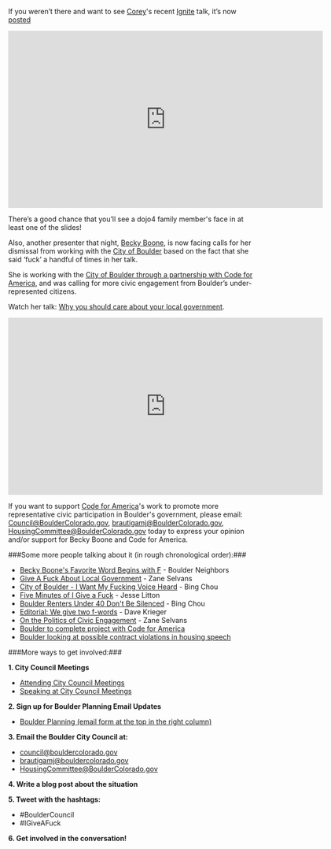 If you weren’t there and want to see [Corey](http://dojo4.com/team/corey-kohn)'s recent [Ignite](http://igniteboulder.com/) talk, it’s now [posted](https://www.youtube.com/watch?v=06v2Imhm5aQ&feature=youtu.be&list=PLs77-lcVm76FlTt2vPe9waVku29V5DQUS)


<iframe width="640" height="360"
src="https://www.youtube.com/embed/06v2Imhm5aQ?list=PLs77-lcVm76FlTt2vPe9waVku29V5DQUS"
frameborder="0" allowfullscreen></iframe>


There’s a good chance that you’ll see a dojo4 family member's face in at least one of the slides!


Also, another presenter that night, [Becky Boone](https://twitter.com/boonrs), is now facing calls for her dismissal from working with the [City of Boulder](https://twitter.com/bouldercolorado) based on the fact that she said ‘fuck’ a handful of times in her talk. 

She is working with the [City of Boulder through a partnership with Code for America](https://bouldercolorado.gov/planning/code-for-america), and was calling for more civic engagement from Boulder’s under-represented citizens. 

Watch her talk: [Why you should care about your local government](https://www.youtube.com/watch?v=Mme2iqk1IYU). 

<iframe width="640" height="360"
src="https://www.youtube.com/embed/Mme2iqk1IYU?list=PLs77-lcVm76FlTt2vPe9waVku29V5DQUS"
frameborder="0" allowfullscreen></iframe>

If you want to support [Code for America](https://twitter.com/codeforamerica)'s work to promote more representative civic participation in Boulder's government, please email: <a mailto="Council@BoulderColorado.gov">Council@BoulderColorado.gov</a>, <a mailto="brautigamj@bouldercolorado.gov">brautigamj@BoulderColorado.gov</a>, <a mailto="HousingCommittee@BoulderColorado.gov">HousingCommittee@BoulderColorado.gov</a> today to express your opinion and/or support for Becky Boone and Code for America.

###Some more people talking about it (in rough chronological order):###

- [Becky Boone's Favorite Word Begins with F](http://boulderneighbors.blogspot.com/2015/05/becky-boones-favorite-word-begins-with-f.html) - Boulder Neighbors 
- [Give A Fuck About Local Government](http://amateurearthling.org/2015/05/22/give-a-fuck-about-local-government/) - Zane Selvans
- [City of Boulder - I Want My Fucking Voice Heard](http://virtuallybing.com/blog/city-of-boulder-i-want-my-fucking-voice-heard) - Bing Chou
- [Five Minutes of I Give a Fuck](https://medium.com/@nottil/five-minutes-of-i-give-a-fuck-f9583a9c20e4?source=tw-807c91674a49-1432327707103) - Jesse Litton
- [Boulder Renters Under 40 Don't Be Silenced](http://virtuallybing.com/blog/boulder-renters-under-40-dont-be-silenced) - Bing Chou
- [Editorial: We give two f-words](http://www.dailycamera.com/editorials/ci_28182923/editorial-we-give-two-f-words) - Dave Krieger
- [On the Politics of Civic Engagement](http://amateurearthling.org/2015/05/26/on-the-politics-of-civic-engagement/) - Zane Selvans
- [Boulder to complete project with Code for America](http://www.dailycamera.com/news/boulder/ci_28192485/boulder-complete-project-code-america)
- [Boulder looking at possible contract violations in housing speech
](http://www.dailycamera.com/news/boulder/ci_28210233/boulder-looking-at-possible-contract-violations-housing-speech)

###More ways to get involved:###

**1. City Council Meetings**
  
- [Attending City Council Meetings](https://bouldercolorado.gov/city-council/city-council-meetings)
- [Speaking at City Council Meetings](https://bouldercolorado.gov/city-council/speaking-at-council-meetings)
  
**2. Sign up for Boulder Planning Email Updates**

- [Boulder Planning (email form at the top in the right column)](https://bouldercolorado.gov/planning/boulder-planning)
  
**3. Email the Boulder City Council at:**

- [council@bouldercolorado.gov](mailto:council@bouldercolorado.gov)
- [brautigamj@bouldercolorado.gov](mailto:brautigamj@bouldercolorado.gov)
- [HousingCommittee@BoulderColorado.gov](mailto:HousingCommittee@BoulderColorado.gov)

**4. Write a blog post about the situation**

**5. Tweet with the hashtags:**

- \#BoulderCouncil
- \#IGiveAFuck

**6. Get involved in the conversation!**
